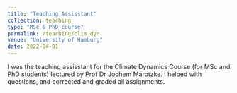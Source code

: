 ```yaml
---
title: "Teaching Assisstant"
collection: teaching
type: "MSc & PhD course"
permalink: /teaching/clim_dyn
venue: "University of Hamburg"
date: 2022-04-01
---
```



I was the teaching assisstant for the Climate Dynamics Course (for MSc and PhD students) lectured by Prof Dr Jochem Marotzke. I helped with questions, and corrected and graded all assignments.
